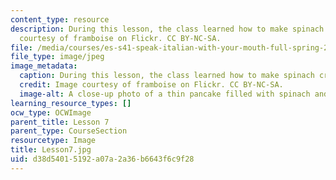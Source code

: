 ```yaml
---
content_type: resource
description: During this lesson, the class learned how to make spinach crepes. Image
  courtesy of framboise on Flickr. CC BY-NC-SA.
file: /media/courses/es-s41-speak-italian-with-your-mouth-full-spring-2012/d38d54015192a07a2a36b6643f6c9f28_Lesson7.jpg
file_type: image/jpeg
image_metadata:
  caption: During this lesson, the class learned how to make spinach crepes.
  credit: Image courtesy of framboise on Flickr. CC BY-NC-SA.
  image-alt: A close-up photo of a thin pancake filled with spinach and cheese.
learning_resource_types: []
ocw_type: OCWImage
parent_title: Lesson 7
parent_type: CourseSection
resourcetype: Image
title: Lesson7.jpg
uid: d38d5401-5192-a07a-2a36-b6643f6c9f28
---
```

